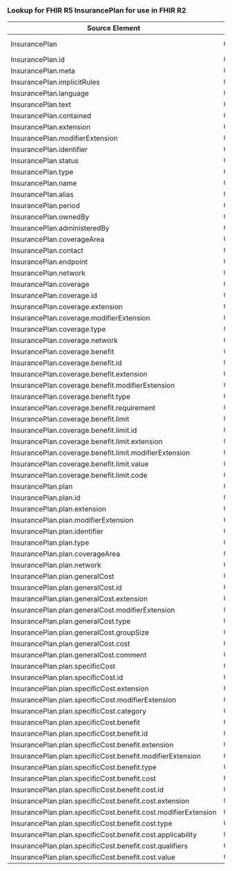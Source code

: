 ### Lookup for FHIR R5 InsurancePlan for use in FHIR R2

| Source Element | Usage | Target |
| -------------- | ----- | ------ |
| InsurancePlan | UseExtension | http://hl7.org/fhir/5.0/StructureDefinition/extension-InsurancePlan |
| InsurancePlan.id | UseExtensionFromAncestor | - |
| InsurancePlan.meta | UseExtensionFromAncestor | - |
| InsurancePlan.implicitRules | UseExtensionFromAncestor | - |
| InsurancePlan.language | UseExtensionFromAncestor | - |
| InsurancePlan.text | UseExtensionFromAncestor | - |
| InsurancePlan.contained | UseExtensionFromAncestor | - |
| InsurancePlan.extension | UseExtensionFromAncestor | - |
| InsurancePlan.modifierExtension | UseExtensionFromAncestor | - |
| InsurancePlan.identifier | UseExtensionFromAncestor | - |
| InsurancePlan.status | UseExtensionFromAncestor | - |
| InsurancePlan.type | UseExtensionFromAncestor | - |
| InsurancePlan.name | UseExtensionFromAncestor | - |
| InsurancePlan.alias | UseExtensionFromAncestor | - |
| InsurancePlan.period | UseExtensionFromAncestor | - |
| InsurancePlan.ownedBy | UseExtensionFromAncestor | - |
| InsurancePlan.administeredBy | UseExtensionFromAncestor | - |
| InsurancePlan.coverageArea | UseExtensionFromAncestor | - |
| InsurancePlan.contact | UseExtensionFromAncestor | - |
| InsurancePlan.endpoint | UseExtensionFromAncestor | - |
| InsurancePlan.network | UseExtensionFromAncestor | - |
| InsurancePlan.coverage | UseExtensionFromAncestor | - |
| InsurancePlan.coverage.id | UseExtensionFromAncestor | - |
| InsurancePlan.coverage.extension | UseExtensionFromAncestor | - |
| InsurancePlan.coverage.modifierExtension | UseExtensionFromAncestor | - |
| InsurancePlan.coverage.type | UseExtensionFromAncestor | - |
| InsurancePlan.coverage.network | UseExtensionFromAncestor | - |
| InsurancePlan.coverage.benefit | UseExtensionFromAncestor | - |
| InsurancePlan.coverage.benefit.id | UseExtensionFromAncestor | - |
| InsurancePlan.coverage.benefit.extension | UseExtensionFromAncestor | - |
| InsurancePlan.coverage.benefit.modifierExtension | UseExtensionFromAncestor | - |
| InsurancePlan.coverage.benefit.type | UseExtensionFromAncestor | - |
| InsurancePlan.coverage.benefit.requirement | UseExtensionFromAncestor | - |
| InsurancePlan.coverage.benefit.limit | UseExtensionFromAncestor | - |
| InsurancePlan.coverage.benefit.limit.id | UseExtensionFromAncestor | - |
| InsurancePlan.coverage.benefit.limit.extension | UseExtensionFromAncestor | - |
| InsurancePlan.coverage.benefit.limit.modifierExtension | UseExtensionFromAncestor | - |
| InsurancePlan.coverage.benefit.limit.value | UseExtensionFromAncestor | - |
| InsurancePlan.coverage.benefit.limit.code | UseExtensionFromAncestor | - |
| InsurancePlan.plan | UseExtensionFromAncestor | - |
| InsurancePlan.plan.id | UseExtensionFromAncestor | - |
| InsurancePlan.plan.extension | UseExtensionFromAncestor | - |
| InsurancePlan.plan.modifierExtension | UseExtensionFromAncestor | - |
| InsurancePlan.plan.identifier | UseExtensionFromAncestor | - |
| InsurancePlan.plan.type | UseExtensionFromAncestor | - |
| InsurancePlan.plan.coverageArea | UseExtensionFromAncestor | - |
| InsurancePlan.plan.network | UseExtensionFromAncestor | - |
| InsurancePlan.plan.generalCost | UseExtensionFromAncestor | - |
| InsurancePlan.plan.generalCost.id | UseExtensionFromAncestor | - |
| InsurancePlan.plan.generalCost.extension | UseExtensionFromAncestor | - |
| InsurancePlan.plan.generalCost.modifierExtension | UseExtensionFromAncestor | - |
| InsurancePlan.plan.generalCost.type | UseExtensionFromAncestor | - |
| InsurancePlan.plan.generalCost.groupSize | UseExtensionFromAncestor | - |
| InsurancePlan.plan.generalCost.cost | UseExtensionFromAncestor | - |
| InsurancePlan.plan.generalCost.comment | UseExtensionFromAncestor | - |
| InsurancePlan.plan.specificCost | UseExtensionFromAncestor | - |
| InsurancePlan.plan.specificCost.id | UseExtensionFromAncestor | - |
| InsurancePlan.plan.specificCost.extension | UseExtensionFromAncestor | - |
| InsurancePlan.plan.specificCost.modifierExtension | UseExtensionFromAncestor | - |
| InsurancePlan.plan.specificCost.category | UseExtensionFromAncestor | - |
| InsurancePlan.plan.specificCost.benefit | UseExtensionFromAncestor | - |
| InsurancePlan.plan.specificCost.benefit.id | UseExtensionFromAncestor | - |
| InsurancePlan.plan.specificCost.benefit.extension | UseExtensionFromAncestor | - |
| InsurancePlan.plan.specificCost.benefit.modifierExtension | UseExtensionFromAncestor | - |
| InsurancePlan.plan.specificCost.benefit.type | UseExtensionFromAncestor | - |
| InsurancePlan.plan.specificCost.benefit.cost | UseExtensionFromAncestor | - |
| InsurancePlan.plan.specificCost.benefit.cost.id | UseExtensionFromAncestor | - |
| InsurancePlan.plan.specificCost.benefit.cost.extension | UseExtensionFromAncestor | - |
| InsurancePlan.plan.specificCost.benefit.cost.modifierExtension | UseExtensionFromAncestor | - |
| InsurancePlan.plan.specificCost.benefit.cost.type | UseExtensionFromAncestor | - |
| InsurancePlan.plan.specificCost.benefit.cost.applicability | UseExtensionFromAncestor | - |
| InsurancePlan.plan.specificCost.benefit.cost.qualifiers | UseExtensionFromAncestor | - |
| InsurancePlan.plan.specificCost.benefit.cost.value | UseExtensionFromAncestor | - |
